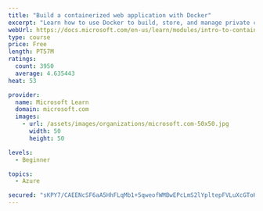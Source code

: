```yaml
---
title: "Build a containerized web application with Docker"
excerpt: "Learn how to use Docker to build, store, and manage private container images with the Azure Container Registry."
webUrl: https://docs.microsoft.com/en-us/learn/modules/intro-to-containers/
type: course
price: Free
length: PT57M
ratings:
  count: 3950
  average: 4.635443
heat: 53

provider:
  name: Microsoft Learn
  domain: microsoft.com
  images:
    - url: /assets/images/organizations/microsoft.com-50x50.jpg
      width: 50
      height: 50

levels:
  - Beginner

topics:
  - Azure

secured: "sKPY7/CAEENcSF6aA5HhFLqMb1+5qweofWMBwEPcLmS2lYpltepFVLuXcGToHWejuH9BSXCdqoMO51suopR5a2y+B8/faTkcNFkNew2ipzkTqe2m35MRko1cACfVxwa0Ohld0Q0TU7VHUyXWD7CkxYrRye88w1RkIX4Dle1xyzuC4IYS1HNizei4AIp1K3mDqinMDgstSvbNXzj3RS4G0RTZuaSdkubOkS8w/2x+LbvHQ/YhCRysvVm76JIrumytNHUlKhOh29Ff+4DH78l3GGS4yQg8Tzrg0XLUgQ2w6AhCQfN3BGim0fct5cHLuUL6A0aAQ6e1rymTb7BewpbFg82L4+GfVe3sC2jz5VlwtxYwncco21o8Aut26LAoJH7qkoRSY0yvcydZjn1ejEb9eCYaeBkiaDviSngYl96jJAg=;XwTGW7MHp6FRR9QxWmGmxA=="
---
```


